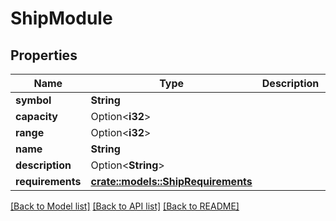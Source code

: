 # ShipModule

## Properties

Name | Type | Description | Notes
------------ | ------------- | ------------- | -------------
**symbol** | **String** |  | 
**capacity** | Option<**i32**> |  | [optional]
**range** | Option<**i32**> |  | [optional]
**name** | **String** |  | 
**description** | Option<**String**> |  | [optional]
**requirements** | [**crate::models::ShipRequirements**](ShipRequirements.md) |  | 

[[Back to Model list]](../README.md#documentation-for-models) [[Back to API list]](../README.md#documentation-for-api-endpoints) [[Back to README]](../README.md)


